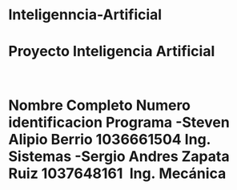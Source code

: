 # Inteligenncia-Artificial
<h1>Proyecto Inteligencia Artificial<h1/><br>
Nombre Completo            Numero identificacion    Programa 
-Steven Alipio Berrio         1036661504             Ing. Sistemas
-Sergio Andres Zapata Ruiz    1037648161             Ing. Mecánica
